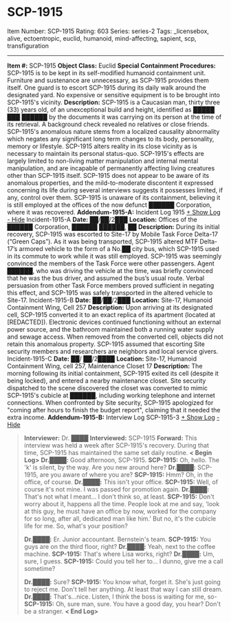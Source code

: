 # SCP-1915
Item Number: SCP-1915
Rating: 603
Series: series-2
Tags: _licensebox, alive, ectoentropic, euclid, humanoid, mind-affecting, sapient, scp, transfiguration

---

**Item #:** SCP-1915
**Object Class:** Euclid
**Special Containment Procedures:** SCP-1915 is to be kept in its self-modified humanoid containment unit. Furniture and sustenance are unnecessary, as SCP-1915 provides them itself. One guard is to escort SCP-1915 during its daily walk around the designated yard. No expensive or sensitive equipment is to be brought into SCP-1915's vicinity.
**Description:** SCP-1915 is a Caucasian man, thirty three (33) years old, of an unexceptional build and height, identified as █████ ███ ██████ by the documents it was carrying on its person at the time of its retrieval. A background check revealed no relatives or close friends. SCP-1915's anomalous nature stems from a localized causality abnormality which negates any significant long term changes to its body, personality, memory or lifestyle. SCP-1915 alters reality in its close vicinity as is necessary to maintain its personal status-quo. SCP-1915's effects are largely limited to non-living matter manipulation and internal mental manipulation, and are incapable of permanently affecting living creatures other than SCP-1915 itself. SCP-1915 does not appear to be aware of its anomalous properties, and the mild-to-moderate discontent it expressed concerning its life during several interviews suggests it possesses limited, if any, control over them. SCP-1915 is unaware of its containment, believing it is still employed at the offices of the now defunct ██████ Corporation, where it was recovered.
**Addendum-1915-A:** Incident Log 1915
[\+ Show Log](javascript:;)
[\- Hide](javascript:;)
Incident-1915-A
**Date:** ██/██/2███
**Location:** Offices of the ██████ Corporation, ██████ ██████, ██
**Description:** During its initial recovery, SCP-1915 was escorted to Site-17 by Mobile Task Force Delta-17 (“Green Caps”). As it was being transported, SCP-1915 altered MTF Delta-17’s armored vehicle to the form of a No.██ city bus, which SCP-1915 used in its commute to work while it was still employed. SCP-1915 was seemingly convinced the members of the Task Force were other passengers. Agent ██████, who was driving the vehicle at the time, was briefly convinced that he was the bus driver, and assumed the bus’s usual route. Verbal persuasion from other Task Force members proved sufficient in negating this effect, and SCP-1915 was safely transported in the altered vehicle to Site-17.
Incident-1915-B
**Date:** ██/██/2███
**Location:** Site-17, Humanoid Containment Wing, Cell 257
**Description:** Upon arriving at its designated cell, SCP-1915 converted it to an exact replica of its apartment (located at [REDACTED]). Electronic devices continued functioning without an external power source, and the bathroom maintained both a running water supply and sewage access. When removed from the converted cell, objects did not retain this anomalous property. SCP-1915 assumed that escorting Site security members and researchers are neighbors and local service givers.
Incident-1915-C
**Date:** ██/ ██/2████
**Location:** Site-17, Humanoid Containment Wing, cell 257, Maintenance Closet 17
**Description:** The morning following its initial containment, SCP-1915 exited its cell (despite it being locked), and entered a nearby maintenance closet. Site security dispatched to the scene discovered the closet was converted to mimic SCP-1915's cubicle at ██████, including working telephone and internet connections. When confronted by Site security, SCP-1915 apologized for "coming after hours to finish the budget report", claiming that it needed the extra income.
**Addendum-1915-B:** Interview Log SCP-1915-3
[\+ Show Log](javascript:;)
[\- Hide](javascript:;)
> **Interviewer:** Dr. ████
> **Interviewed:** SCP-1915
> **Forward:** This interview was held a week after SCP-1915's recovery. During that time, SCP-1915 has maintained the same set daily routine.
> **< Begin Log>**
> **Dr.████:** Good afternoon, SCP-1915.
> **SCP-1915:** Oh, hello. The 'k' is silent, by the way. Are you new around here?
> **Dr.████:** SCP-1915, are you aware of where you are?
> **SCP-1915:** Hmm? Oh, in the office, of course.
> **Dr.████:** This isn't your office.
> **SCP-1915:** Well, of course it's not mine. I was passed for promotion again.
> **Dr.████:** That's not what I meant… I don't think so, at least.
> **SCP-1915:** Don't worry about it, happens all the time. People look at me and say, 'look at this guy, he must have an office by now, worked for the company for so long, after all, dedicated man like him.' But no, it's the cubicle life for me. So, what's your position?  
>    
>  **Dr.████:** Er. Junior accountant. Bernstein's team.
> **SCP-1915:** You guys are on the third floor, right?
> **Dr.████:** Yeah, next to the coffee machine.
> **SCP-1915:** That's where Lisa works, right?
> **Dr.████:** Um, sure, I guess.
> **SCP-1915:** Could you tell her to… I dunno, give me a call sometime?  
>    
>  **Dr.████:** Sure?
> **SCP-1915:** You know what, forget it. She's just going to reject me. Don't tell her anything. At least that way I can still dream.
> **Dr.████:** That's…nice. Listen, I think the boss is waiting for me, so-
> **SCP-1915:** Oh, sure man, sure. You have a good day, you hear? Don't be a stranger.
> **< End Log>**